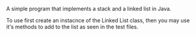 A simple program that implements a stack and a linked list in Java. 

To use first create an instacnce of the Linked List class, then you may use it's methods to add to the list as seen in the test files. 
